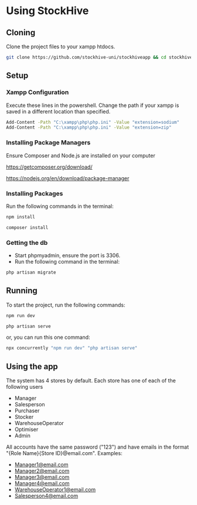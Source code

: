 # Using StockHive

## Cloning
Clone the project files to your xampp htdocs.
```sh
git clone https://github.com/stockhive-uni/stockhiveapp && cd stockhiveapp/
```

## Setup
### Xampp Configuration
Execute these lines in the powershell. Change the path if your xampp is saved in a different location than specified.
```sh
Add-Content -Path "C:\xampp\php\php.ini" -Value "extension=sodium"
Add-Content -Path "C:\xampp\php\php.ini" -Value "extension=zip"
```

### Installing Package Managers
Ensure Composer and Node.js are installed on your computer

https://getcomposer.org/download/

https://nodejs.org/en/download/package-manager

### Installing Packages
Run the following commands in the terminal:
```sh
npm install
```
```sh
composer install
```

### Getting the db
- Start phpmyadmin, ensure the port is 3306.
- Run the following command in the terminal:
```sh
php artisan migrate
```

## Running
To start the project, run the following commands:
```sh
npm run dev
```
```sh
php artisan serve
```

or, you can run this one command:
```sh
npx concurrently "npm run dev" "php artisan serve"
```

## Using the app
The system has 4 stores by default. Each store has one of each of the following users

- Manager
- Salesperson
- Purchaser
- Stocker
- WarehouseOperator
- Optimiser
- Admin

All accounts have the same password ("123") and have emails in the format "{Role Name}{Store ID}@email.com". Examples:

- Manager1@email.com
- Manager2@email.com
- Manager3@email.com
- Manager4@email.com
- WarehouseOperator1@email.com
- Salesperson4@email.com